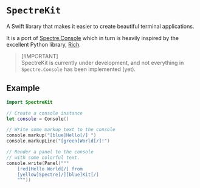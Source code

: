# `SpectreKit`

A Swift library that makes it easier to create beautiful terminal applications.  

It is a port of [Spectre.Console](https://spectreconsole.net) which in turn is heavily inspired by 
the excellent Python library, [Rich](https://github.com/Textualize/rich).

> [!IMPORTANT]\
> SpectreKit is currently under development, and not everything in `Spectre.Console` has been
implemented (yet).

## Example

```swift
import SpectreKit

// Create a console instance
let console = Console()

// Write some markup text to the console
console.markup("[blue]Hello[/] ")
console.markupLine("[green]World[/]!")

// Render a panel to the console
// with some colorful text.
console.write(Panel("""
    [red]Hello World[/] from
    [yellow]Spectre[/][blue]Kit[/]
    """))
```